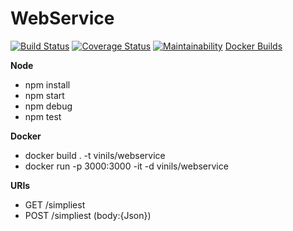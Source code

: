 # WebService

[![Build Status](https://travis-ci.org/vinils/WebService.svg?branch=master)](https://travis-ci.org/vinils/WebService)
[![Coverage Status](https://coveralls.io/repos/github/vinils/WebService/badge.svg?branch=master)](https://coveralls.io/github/vinils/WebService?branch=master)
[![Maintainability](https://api.codeclimate.com/v1/badges/2cad9fc891706379eeae/maintainability)](https://codeclimate.com/github/vinils/WebService/maintainability)
<a href="https://hub.docker.com/r/vinils/webservice/builds" target="_blank">Docker Builds</a>
  
 
**Node**
- npm install
- npm start
- npm debug
- npm test

**Docker**
- docker build . -t vinils/webservice
- docker run -p 3000:3000 -it -d vinils/webservice

**URIs**
- GET /simpliest
- POST /simpliest (body:{Json})
